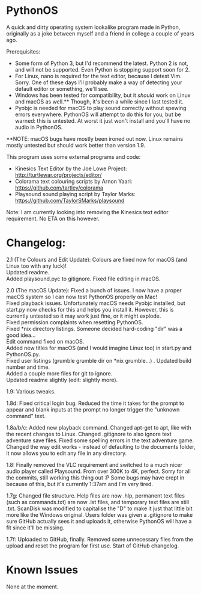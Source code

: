 # PythonOS
A quick and dirty operating system lookalike program made in Python, originally as a joke between myself and a friend in college a couple of years ago.

Prerequisites:
 - Some form of Python 3, but I'd recommend the latest. Python 2 is not, and will not be supported. Even Python is stopping support soon for 2.
 - For Linux, nano is required for the text editor, because I detest Vim. Sorry. One of these days I'll probably make a way of detecting your default editor or something, we'll see.
 - Windows has been tested for compatibility, but it *should* work on Linux and macOS as well.** Though, it's been a while since I last tested it.
 - Pyobjc is needed for macOS to play sound correctly without spewing errors everywhere. PythonOS will attempt to do this for you, but be warned: this is untested. At worst it just won't install and you'll have no audio in PythonOS.
 
**NOTE: macOS bugs have mostly been ironed out now. Linux remains mostly untested but should work better than version 1.9.

This program uses some external programs and code:

 - Kinesics Text Editor by the Joe Lowe Project: http://turtlewar.org/projects/editor/
 - Colorama text colouring scripts by Arnon Yaari: https://github.com/tartley/colorama
 - Playsound sound playing script by Taylor Marks: https://github.com/TaylorSMarks/playsound

Note: I am currently looking into removing the Kinesics text editor requirement. No ETA on this however.

# Changelog:

2.1 (The Colours and Edit Update):
Colours are fixed now for macOS (and Linux too with any luck)!  
Updated readme.  
Added playsound.pyc to gitignore.
Fixed file editing in macOS.

2.0 (The macOS Update):
Fixed a bunch of issues. I now have a proper macOS system so I can now test PythonOS properly on Mac!  
Fixed playback issues. Unfortunately macOS needs Pyobjc installed, but start.py now checks for this and helps you install it. However, this is currently untested so it may work just fine, or it might explode.  
Fixed permission complaints when resetting PythonOS.  
Fixed *nix directory listings. Someone decided hard-coding "dir" was a good idea...  
Edit command fixed on macOS.  
Added new titles for macOS (and I would imagine Linux too) in start.py and PythonOS.py.  
Fixed user listings (grumble grumble dir on *nix grumble...) . 
Updated build number and time.  
Added a couple more files for git to ignore.  
Updated readme slightly (edit: slightly more).  

1.9:
Various tweaks.

1.8d:
Fixed critical login bug. Reduced the time it takes for the prompt to appear and blank inputs at the prompt no longer trigger the "unknown command" text.

1.8a/b/c:
Added new playback command.
Changed apt-get to apt, like with the recent changes to Linux.
Changed .gitignore to also ignore text adventure save files.
Fixed some spelling errors in the text adventure game.
Changed the way edit works - instead of defaulting to the documents folder, it now allows you to edit any file in any directory.

1.8:
Finally removed the VLC requirement and switched to a much nicer audio player called Playsound. From over 300K to 4K, perfect.
Sorry for all the commits, still working this thing out :P
Some bugs may have crept in because of this, but it's currently 1:37am and I'm very tired.

1.7g:
Changed file structure. Help files are now .hlp, permanent text files (such as commands.txt) are now .lst files, and temporary text files are still .txt.
ScanDisk was modified to capitalise the "D" to make it just that little bit more like the Windows original.
Users folder was given a .gitignore to make sure GitHub actually sees it and uploads it, otherwise PythonOS will have a fit since it'll be missing.

1.7f:
Uploaded to GitHub, finally. Removed some unnecessary files from the upload and reset the program for first use.
Start of GitHub changelog.

# Known Issues

None at the moment.

